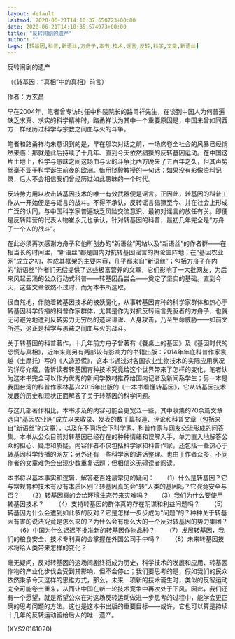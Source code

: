```yaml
---
layout: default
Lastmod: 2020-06-21T14:10:37.650723+00:00
date: 2020-06-21T14:10:35.574973+00:00
title: "反转闹剧的遗产"
author: ""
tags: [转基因,科普,新语丝,方舟子,本书,技术,谣言,反转,科学,文章,新语丝]
---
```


反转闹剧的遗产

（《转基因：“真相”中的真相》前言）

作者：方玄昌

早在2004年，笔者曾专访时任中科院院长的路甬祥先生，在谈到中国人为何普遍缺乏求真、求实的科学精神时，路甬祥认为其中一个重要原因是，中国未曾如同西方一样经历过科学与宗教之间血与火的斗争。

笔者和路甬祥均未意识到的是，早在那次对话之前，一场席卷全社会的风暴已经悄然来临：那就是此后持续了十几年、直到今天依然猖獗的反转基因运动。在中国这片土地上，科学与愚昧之间这场血与火的斗争比西方晚来了五百年之久，但其声势丝毫不亚于科学诞生前夜的欧洲。借用饶毅教授的一句话：如果没有影像资料记录，后人不会相信我们曾经历过如此愚昧的一个时代。

反转势力用以攻击转基因技术的唯一有效武器便是谣言。正因此，转基因的科普工作从一开始便是与谣言的战斗。不得不承认，反转谣言猖獗至今、并在社会上形成广泛的认同，与中国科学家普遍缺乏风险交流意识、最初对谣言的放任有关。即便是反转阵营的代表人物崔永元也承认，针对转基因的科普，最初几年完全是“方舟子一个人的战斗”。

在此必须再次感谢方舟子和他所创办的“新语丝”网站以及“新语丝”的作者群——在相当长的时间里，“新语丝”都是国内对抗转基因谣言的舆论主阵地；在“基因农业网”成立之初，构成其框架的主要内容，几乎都来自“新语丝”；包括方舟子在内的“新语丝”作者们无偿提供了这些极富营养的文章，它们影响了一大批网友，为后来风起云涌的公众行动式科普——转基因品尝会——奠定了坚实的基础。直到今天，这些文章依然不过时，而为本书所选取。

很自然地，伴随着转基因技术的被妖魔化，从事转基因育种的科学家群体和热心于转基因科学传播的科普作家群体，尤其是作为对抗反转谣言先驱者的方舟子，也就无可避免地遭到反转势力无穷尽的造谣诽谤、人身攻击，乃至生命威胁——如前文所述，这正是科学与愚昧之间血与火的战斗。

关于转基因的科普著作，十几年前方舟子曾著有《餐桌上的基因》及《基因时代的恐慌与真相》，近年来则另有两部较有影响力的书籍出版：2014年年底科普作家袁越（土摩托）写的《人造恐慌》，这本书通过对各国农业生物技术的实际应用状况的详尽介绍，告诉读者转基因育种技术究竟给这个世界带来了怎样的变化，笔者认为这本书完全可以作为优秀的新闻学教材推荐给国内记者及新闻系学生；另一本是我国台湾的科普作家林基兴2015年出版的《一本书看懂转基因》，它从转基因技术发展的历史和现状正面解答了关于转基因的科学问题。

与这几部著作相比，本书涉及的内容可能会更宽泛一些，其中收集的70余篇文章选自“基因农业网”成立以来收录、发表的数千篇报道、评论和科普文章（包括来自“新语丝”的文章），以及在不同场合下科学家、科普作家与网友交流形成的问答集。本书从公众目前对转基因已经存在的种种情绪和误解入手，单刀直入地解答公众的担心、疑虑和质疑。内容作者不仅包括科学家和科普作家，还包括一些热心于转基因科学传播的网友；另外还有一些科学家的讲话整理。也由于作者众多，不同作者的文章难免会出现少数重复话题；但相信这无碍读者阅读。

本书将以基本事实和逻辑，解答老百姓最常见的疑问：　　（1）什么是转基因？它与常规育种技术有没有本质区别？转基因真的会“转”人类的基因吗？它究竟安全与否？　　（2）转基因真的会给环境生态带来灾难吗？　　（3）我们为什么要使用转基因技术？ 　　（4）支持转基因的群体真的存在阴谋和利益问题吗？ 　　（5）转基因为什么会遭到如此多的反对？它是怎样一步步成为“问题”的？种种关于转基因有害的说法究竟是怎么来的？为什么会有那么大的一个反对转基因的势力集团？ 　　（6）中国为什么迟迟不批准新的转基因作物品种？ 　　（7）发展转基因，我们的粮食安全、技术专利真的会掌握在外国公司手中吗？ 　　（8）未来转基因技术将给人类带来怎样的变化？

毫无疑问，反对转基因的这场闹剧终将成为历史，科学技术的发展和应用、转基因作物的产业化步伐会受到其影响，但不会停止；我们要思考的是，假如我们的民众依然秉承今天这样的思维方式，那么，未来一项新的技术诞生时，类似的反智运动完全可能卷土重来，从而让中国在新一轮技术竞争中再次处于下风。因此，我们还有一个愿望，就是希望公众在对这场反转运动做进一步思考的过程中，能学会更正确的思考问题的方法。这也是这本书出版的重要目标——或许，它也可以算是持续十几年的反转运动留给后人的唯一遗产。

(XYS20161020)

